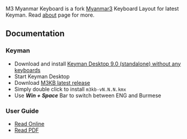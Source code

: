M3 Myanmar Keyboard is a fork [Myanmar3](https://code.google.com/archive/p/myanmar3source/) Keyboard Layout for latest Keyman. Read [about](about) page for more.

## Documentation

### Keyman
- Download and install [Keyman Desktop 9.0 (standalone) without any keyboards](https://keyman.com/desktop/download.php)
- Start Keyman Desktop
- Download [M3KB latest release](https://github.com/victorskl/m3kb/releases/latest)
- Simply double click to install `m3kb-vN.N.N.kmx`
- Use ___Win + Space___ Bar to switch between ENG and Burmese

### User Guide
- [Read Online](web/kbd.html)
- [Read PDF](m3kb_user_manual.pdf)
